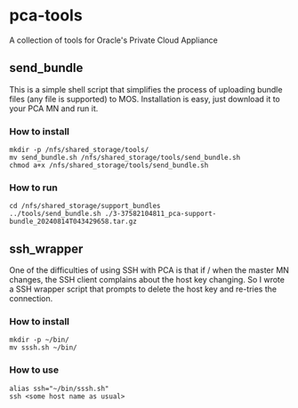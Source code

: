 # pca-tools
A collection of tools for Oracle's Private Cloud Appliance


## send_bundle

This is a simple shell script that simplifies the process of uploading bundle files (any file is supported) to MOS. Installation is easy, just download it to your PCA MN and run it.


### How to install
```
mkdir -p /nfs/shared_storage/tools/
mv send_bundle.sh /nfs/shared_storage/tools/send_bundle.sh
chmod a+x /nfs/shared_storage/tools/send_bundle.sh
```

### How to run
```
cd /nfs/shared_storage/support_bundles
../tools/send_bundle.sh ./3-37582104811_pca-support-bundle_20240814T043429658.tar.gz
```


## ssh_wrapper

One of the difficulties of using SSH with PCA is that if / when the master MN changes, the SSH client complains about the host key changing. So I wrote a SSH wrapper script that prompts to delete the host key and re-tries the connection.

### How to install
```
mkdir -p ~/bin/
mv sssh.sh ~/bin/
```

### How to use
```
alias ssh="~/bin/sssh.sh"
ssh <some host name as usual>
```
